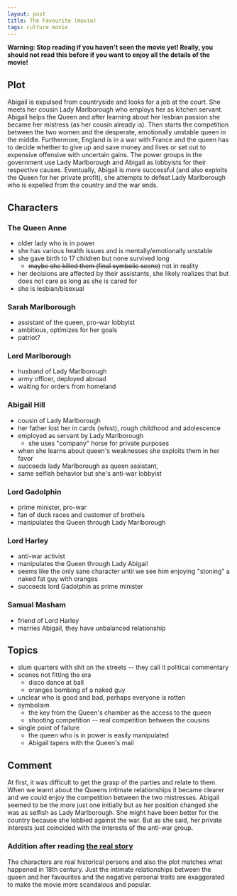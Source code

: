 ```yaml
---
layout: post
title: The Favourite (movie)
tags: culture movie
---
```


**Warning: Stop reading if you haven't seen the movie yet! Really, you should
not read this before if you want to enjoy all the details of the movie!**

## Plot

Abigail is expulsed from countryside and looks for a job at the court.
She meets her cousin Lady Marlborough who employs her as kitchen servant.
Abigail helps the Queen and after learning about her lesbian passion she
became her mistress (as her cousin already is).
Then starts the competition between the two women and the desperate,
emotionally unstable queen in the middle.
Furthermore, England is in a war with France and the queen has to decide
whether to give up and save money and lives or set out to expensive offensive
with uncertain gains.
The power groups in the government use Lady Marlborough and Abigail as
lobbyists for their respective causes.
Eventually, Abigail is more successful (and also exploits the Queen for her
private profit), she attempts to defeat Lady Marlborough who is expelled from
the country and the war ends.

## Characters

### The Queen Anne

  * older lady who is in power
  * she has various health issues and is mentally/emotionally unstable
  * she gave birth to 17 children but none survived long
    * <del>maybe she killed them (final symbolic scene)</del> not in reality
  * her decisions are affected by their assistants, she likely realizes that but
    does not care as long as she is cared for
  * she is lesbian/bisexual

### Sarah Marlborough

  * assistant of the queen, pro-war lobbyist
  * ambitious, optimizes for her goals
  * patriot?

### Lord Marlborough

  * husband of Lady Marlborough
  * army officer, deployed abroad
  * waiting for orders from homeland

### Abigail Hill

  * cousin of Lady Marlborough
  * her father lost her in cards (whist), rough childhood and adolescence
  * employed as servant by Lady Marlborough
    * she uses "company" horse for private purposes
  * when she learns about queen's weaknesses she exploits them in her favor
  * succeeds lady Marlborough as queen assistant,
  * same selfish behavior but she's anti-war lobbyist

### Lord Gadolphin

  * prime minister, pro-war
  * fan of duck races and customer of brothels
  * manipulates the Queen through Lady Marlborough

### Lord Harley

  * anti-war activist
  * manipulates the Queen through Lady Abigail
  * seems like the only sane character until we see him enjoying "stoning" a
    naked fat guy with oranges
  * succeeds lord Gadolphin as prime minister

### Samual Masham

  * friend of Lord Harley
  * marries Abigail, they have unbalanced relationship

## Topics

  * slum quarters with shit on the streets -- they call it political commentary
  * scenes not fitting the era
    * disco dance at ball
    * oranges bombing of a naked guy
  * unclear who is good and bad, perhaps everyone is rotten
  * symbolism
    * the key from the Queen's chamber as the access to the queen
    * shooting competition -- real competition between the cousins
  * single point of failure
    * the queen who is in power is easily manipulated
    * Abigail tapers with the Queen's mail

## Comment

At first, it was difficult to get the grasp of the parties and relate to them.
When we learnt about the Queens intimate relationships it became clearer and we
could enjoy the competition between the two mistresses.
Abigail seemed to be the more just one initially but as her position changed
she was as selfish as Lady Marlborough.
She might have been better for the country because she lobbied against the war.
But as she said, her private interests just coincided with the interests of the
anti-war group.

### Addition after reading [the real story](https://en.wikipedia.org/wiki/Anne,_Queen_of_Great_Britain)

The characters are real historical persons and also the plot matches what happened in 18th century.
Just the intimate relationships between the queen and her favourites and the
negative personal traits are exaggerated to make the movie more scandalous and
popular.

